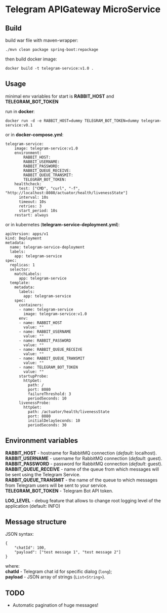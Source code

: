 # Telegram APIGateway MicroService

## Build

build war file with maven-wrapper:

    ./mvn clean package spring-boot:repackage

then build docker image:

    docker build -t telegram-service:v1.0 .

## Usage

minimal env variables for start is **RABBIT_HOST** and **TELEGRAM_BOT_TOKEN**

run in **docker**:

    docker run -d -e RABBIT_HOST=dummy TELEGRAM_BOT_TOKEN=dummy telegram-service:v0.1

or in **docker-compose.yml**:

    telegram-service:
        image: telegram-service:v1.0
        environment:
            RABBIT_HOST:
            RABBIT_USERNAME:
            RABBIT_PASSWORD:
            RABBIT_QUEUE_RECEIVE:
            RABBIT_QUEUE_TRANSMIT:
            TELEGRAM_BOT_TOKEN:
        healthcheck:
          test: ["CMD", "curl", "-f", "http://localhost:8080/actuator/health/livenessState"]
          interval: 10s
          timeout: 10s
          retries: 3
          start_period: 10s
        restart: always

or in kubernetes (**telegram-service-deployment.yml**):

    apiVersion: apps/v1
    kind: Deployment
    metadata:
      name: telegram-service-deployment
      labels:
        app: telegram-service
    spec:
      replicas: 1
      selector:
        matchLabels:
          app: telegram-service
      template:
        metadata:
          labels:
            app: telegram-service
        spec:
          containers:
          - name: telegram-service
            image: telegram-service:v1.0
          env:
          - name: RABBIT_HOST
            value: ""
          - name: RABBIT_USERNAME
            value: ""
          - name: RABBIT_PASSWORD
            value: ""
          - name: RABBIT_QUEUE_RECEIVE
            value: ""
          - name: RABBIT_QUEUE_TRANSMIT
            value: ""
          - name: TELEGRAM_BOT_TOKEN
            value: ""
          startupProbe:
            httpGet:
              path: /
              port: 8080
              failureThreshold: 3
              periodSeconds: 10
          livenessProbe:
            httpGet:
              path: /actuator/health/livenessState
              port: 8080
              initialDelaySeconds: 10
              periodSeconds: 30

## Environment variables

**RABBIT_HOST** - hostname for RabbitMQ connection (*default*: localhost).  
**RABBIT_USERNAME** - username for RabbitMQ connection (*default*: guest).  
**RABBIT_PASSWORD** - password for RabbitMQ connection (*default*: guest).  
**RABBIT_QUEUE_RECEIVE** - name of the queue from which messages will be sent using the Telegram Service.  
**RABBIT_QUEUE_TRANSMIT** - the name of the queue to which messages from Telegram users will be sent to your service.  
**TELEGRAM_BOT_TOKEN** - Telegram Bot API token.

**LOG_LEVEL** - debug feature that allows to change root logging level of the application (default: INFO)

## Message structure

JSON syntax:

    {
        "chatId": 100,
        "payload": ["test message 1", "test message 2"]
    }

where:  
**chatId** - Telegram chat id for specific dialog (`long`);  
**payload** - JSON array of strings (`List<String>`).

## TODO

- Automatic pagination of huge messages!
